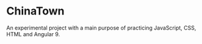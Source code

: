 # ChinaTown
An experimental project with a main purpose of practicing JavaScript, CSS, HTML and Angular 9.
